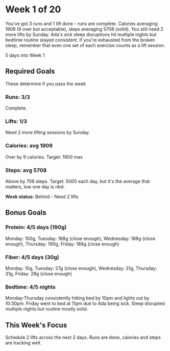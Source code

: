 # Week 1 of 20

You've got 3 runs and 1 lift done - runs are complete. Calories averaging 1909 (9 over but acceptable), steps averaging 5708 (solid). You still need 2 more lifts by Sunday. Ada's sick sleep disruptions hit multiple nights but bedtime routine stayed consistent. If you're exhausted from the broken sleep, remember that even one set of each exercise counts as a lift session.

5 days into Week 1

## Required Goals

These determine if you pass the week.

### Runs: 3/3

Complete.

### Lifts: 1/3

Need 2 more lifting sessions by Sunday.

### Calories: avg 1909

Over by 9 calories. Target: 1900 max

### Steps: avg 5708

Above by 708 steps. Target: 5000 each day, but it's the average that matters, low one day is nbd.

**Week status:** Behind - Need 2 lifts

## Bonus Goals

### Protein: 4/5 days (190g)

Monday: 100g, Tuesday: 188g (close enough), Wednesday: 188g (close enough), Thursday: 190g, Friday: 189g (close enough)

### Fiber: 4/5 days (30g)

Monday: 10g, Tuesday: 27g (close enough), Wednesday: 31g, Thursday: 31g, Friday: 28g (close enough)

### Bedtime: 4/5 nights

Monday-Thursday consistently hitting bed by 10pm and lights out by 10:30pm. Friday went to bed at 11pm due to Ada being sick. Sleep disrupted multiple nights but routine mostly solid.

## This Week's Focus

Schedule 2 lifts across the next 2 days. Runs are done, calories and steps are tracking well.